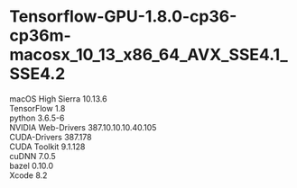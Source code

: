 # Tensorflow-GPU-1.8.0-cp36-cp36m-macosx_10_13_x86_64_AVX_SSE4.1_SSE4.2

macOS High Sierra	10.13.6<br />
TensorFlow	1.8<br />
python	3.6.5-6<br />
NVIDIA Web-Drivers	387.10.10.10.40.105<br />
CUDA-Drivers	387.178<br />
CUDA Toolkit	9.1.128<br />
cuDNN	7.0.5<br />
bazel	0.10.0<br />
Xcode	8.2<br />
